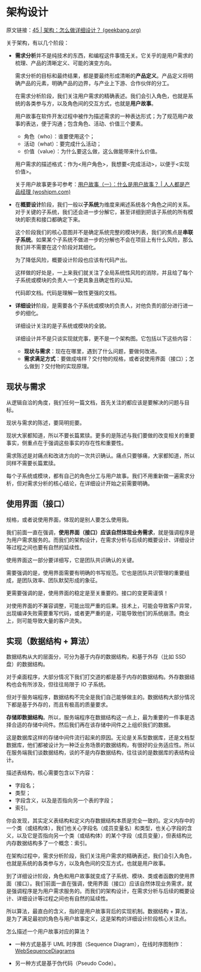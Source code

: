 # 架构设计

原文链接：[45 | 架构：怎么做详细设计？ (geekbang.org)](https://time.geekbang.org/column/article/142032)

关于架构，有以几个阶段：

- **需求分析**并不是纯技术的东西，和编程这件事情无关。它关乎的是用户需求的梳理、产品的清晰定义、可能的演变方向。

  需求分析的目标和最终结果，都是要最终形成清晰的**产品定义**。产品定义将明确产品的元素，明确产品的边界，与产业上下游、合作伙伴的分工。

  在需求分析阶段，我们关注用户需求的精确表述。我们会引入角色，也就是系统的各类参与方，以及角色间的交互方式，也就是**用户故事**。

  

  用户故事在软件开发过程中被作为描述需求的一种表达形式；为了规范用户故事的表达，便于沟通；包含角色、活动、价值三个要素。

  - 角色（who）：谁要使用这个；
  - 活动（what）：要完成什么活动；
  - 价值（value）：为什么要这么做，这么做能带来什么价值。

  用户需求的描述格式：作为<用户角色>，我想要<完成活动>，以便于<实现价值>。

  关于用户故事更多可参考：[用户故事（一）：什么是用户故事？ | 人人都是产品经理 (woshipm.com)](http://www.woshipm.com/user-research/1725827.html)

- 在**概要设计**阶段，我们一般以**子系统**为维度来阐述系统各个角色之间的关系。对于关键的子系统，我们还会进一步分解它，甚至详细到把该子系统的所有模块的职责和接口都确定下来。

  这个阶段我们的核心意图并不是确定系统完整的模块列表，我们的焦点是**串联子系统**。如果某个子系统不做进一步的分解也不会在项目上有什么风险，那么我们并不需要在这个阶段对其细化。

  为了降低风险，概要设计阶段也应该有代码产出。

  这样做的好处是，一上来我们就关注了全局系统性风险的消除，并且给了每个子系统或模块的负责人一个更具象且确定性的认知。

  代码即文档。代码是理解一致性更强的文档。

- **详细设计**阶段，是需要各个子系统或模块的负责人，对他负责的部分进行进一步的细化。

  详细设计关注的是子系统或模块的全貌。

  详细设计并不是只谈实现就完事，更不是一个架构图。它包括以下这些内容：

  - **现状与需求**：现在在哪里，遇到了什么问题，要做何改进。
  - **需求满足方式**：要做成啥样？交付物的规格，或者说使用界面（接口）；怎么做到？交付物的实现原理。

## 现状与需求

从逻辑自洽的角度，我们任何一篇文档，首先关注的都应该是要解决的问题与目标。

现状与需求的陈述，要简明扼要。

现状大家都知道，所以不要长篇累牍。更多的是陈述与我们要做的改变相关的重要事实，侧重点在于强调这些事实的存在性和重要性。

需求陈述是对痛点和改进方向的一次共识确认。痛点只要够痛，大家都知道，所以同样不需要长篇累牍。

每个子系统或模块，都有自己的角色分工与用户故事。我们不用重新做一遍需求分析，但对需求分析的核心结论，在详细设计开始之前需要明确。

## 使用界面（接口）

规格，或者说使用界面，体现的是别人要怎么使用我。

我们前面一直在强调，**使用界面（接口）应该自然体现业务需求**，就是强调程序是为用户需求服务的。而我们的架构设计，在需求分析与后续的概要设计、详细设计等过程之间也要有自然的延续性。

使用界面这一部分要详细写，它是团队共识确认的关键。

需要强调的是，使用界面需要有明确的书写规范。它也是团队共识管理的重要组成，是团队效率、团队默契形成的象征。

更需要强调的是，使用界面的稳定是至关重要的。接口的变更需谨慎！

对使用界面的不兼容调整，可能出现严重的后果。技术上，可能会导致客户异常，出现编译失败需要重写代码，或者更严重的是，可能导致他们的系统崩溃。商业上，则可能导致大量的客户流失。

## 实现（数据结构 + 算法）

数据结构从大的层面分，可分为基于内存的数据结构，和基于外存（比如 SSD 盘）的数据结构。

对于桌面程序，大部分情况下我们打交道的都是基于内存的数据结构。外存数据结构也会有所涉及，但往往局限于 IO 子系统。

但对于服务端程序，数据结构不完全是我们自己能够做主的。数据结构大部分情况下都是基于外存的，而且有极高的质量要求。

**存储即数据结构**。所以，服务端程序在数据结构这一点上，最为重要的一件事是选择合适的存储中间件。然后我们再在该存储中间件之上组织我们的数据。

这是数据库这样的存储中间件流行起来的原因。无论是关系型数据库，还是文档型数据库，他们都被设计为一种泛业务场景的数据结构，有很好的业务适应性。所以在服务端我们谈数据结构，谈的不是内存数据结构，往往谈的是数据库的表结构设计。

描述表结构，核心需要包含以下内容：

- 字段名；
- 类型；
- 字段含义，以及是否指向另一个表的字段；
- 索引。

你会发现，其实定义表结构和定义内存数据结构本质是完全一致的。定义内存中的一个类（或结构体），我们也关心字段名（成员变量名）和类型，也关心字段的含义，以及它是否指向另一个类（或结构体）的某个字段（成员变量），但表结构比内存数据结构多了一个概念：索引。



在架构过程中，需求分析阶段，我们关注用户需求的精确表述，我们会引入角色，也就是系统的各类参与方，以及角色间的交互方式，也就是用户故事。

到了详细设计阶段，角色和用户故事就变成了子系统、模块、类或者函数的使用界面（接口）。我们前面一直在强调，使用界面（接口）应该自然体现业务需求，就是强调程序是为用户需求服务的。而我们的架构设计，在需求分析与后续的概要设计、详细设计等过程之间也有自然的延续性。

所以算法，最直白的含义，指的是用户故事背后的实现机制。数据结构 + 算法，是为了满足最初的角色与用户故事定义，这是架构的详细设计阶段核心关注点。

怎么描述一个用户故事对应的算法？

- 一种方式是基于 UML 时序图（Sequence Diagram），在线时序图制作：[WebSequenceDiagrams](https://www.websequencediagrams.com/)

- 另一种方式是基于伪代码（Pseudo Code）。

